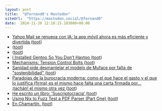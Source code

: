 ```yaml
---
layout: post
title:  "@fernand0's Mastodon"
siteUrl:  "https://mastodon.social/@fernand0"
date:  2024-11-20 12:10:15.103000+00:00
---
```

*  [Yahoo Mail se renueva con IA: la app móvil ahora es más eficiente y divertida ](https://wwwhatsnew.com/2024/11/14/yahoo-mail-se-renueva-con-ia-la-app-movil-ahora-es-mas-eficiente-y-divertida) ([toot](https://mastodon.social/@fernand0/113515208055446641))
*  [ ](https://glasgow.social/@steeznson) ([toot](https://mastodon.social/@fernand0/113515152378353587))
*  [ ](https://mastodon.social/users/fernand0/statuses/113515151010809132/activity) ([toot](https://mastodon.social/users/fernand0/statuses/113515151010809132/activity))
*  [I Installed Gentoo So You Don’t Havtoo ](https://hackaday.com/2024/11/04/i-installed-gentoo-so-you-dont-havtoo) ([toot](https://mastodon.social/@fernand0/113515112566416174))
*  [Mechanisms: Tension Control Bolts ](https://hackaday.com/2024/11/07/mechanisms-tension-control-bolts) ([toot](https://mastodon.social/@fernand0/113514799484095045))
*  [Sanidad pide desmantelar el modelo de Muface por falta de &quot;sostenibilidad&quot;  ](https://www.eleconomista.es/salud/noticias/13090770/11/24/sanidad-pide-desmantelar-el-modelo-de-muface-por-falta-de-sostenibilidad.html) ([toot](https://mastodon.social/@fernand0/113514627563037160))
*  [Paradojas de la burocracia moderna: como el que hace el gasto y el que lo justifica (firma) es el mismo hace falta una carta firmada por... ¡tachán! el mismo otra vez  ](https://mastodon.social/@fernand0/113514497540743747) ([toot](https://mastodon.social/@fernand0/113514497540743747))
*  [He escrito un libro: ‘Suscriptocracia’ ](https://javipas.com/2024/11/18/he-escrito-un-libro-suscriptocracia) ([toot](https://mastodon.social/@fernand0/113513581198318323))
*  [Using Nix to Fuzz Test a PDF Parser (Part One) ](https://mtlynch.io/nix-fuzz-testing-1) ([toot](https://mastodon.social/@fernand0/113512899638106752))
*  [En Chamartín. ](https://avecesunafoto.wordpress.com/2024/11/19/en-chamartin) ([toot](https://mastodon.social/@fernand0/113511115579451787))

